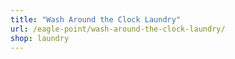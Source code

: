 ```yaml
---
title: "Wash Around the Clock Laundry"
url: /eagle-point/wash-around-the-clock-laundry/
shop: laundry
---
```

